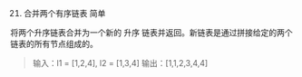 21. 合并两个有序链表
简单

将两个升序链表合并为一个新的 升序 链表并返回。新链表是通过拼接给定的两个链表的所有节点组成的。 

> 输入：l1 = [1,2,4], l2 = [1,3,4]
> 输出：[1,1,2,3,4,4]